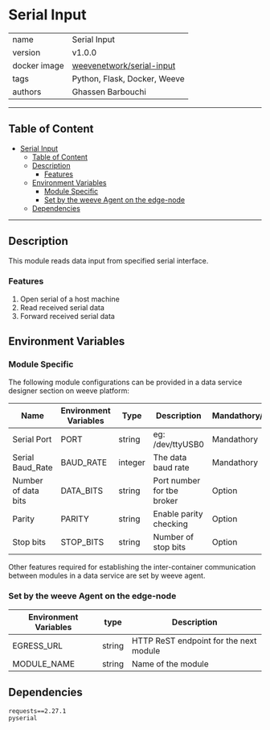 # Serial Input


|              |                                                                                     |
| ------------ |-------------------------------------------------------------------------------------|
| name         | Serial Input                                                                      |
| version      | v1.0.0                                                                              |
| docker image | [weevenetwork/serial-input](https://hub.docker.com/r/weevenetwork/serial-input) |
| tags         | Python, Flask, Docker, Weeve                                                        |
| authors      | Ghassen Barbouchi                                                                   |

***
## Table of Content
- [Serial Input](#serial-input)
  - [Table of Content](#table-of-content)
  - [Description](#description)
    - [Features](#features)
  - [Environment Variables](#environment-variables)
    - [Module Specific](#module-specific)
    - [Set by the weeve Agent on the edge-node](#set-by-the-weeve-agent-on-the-edge-node)
  - [Dependencies](#dependencies)


***

## Description

This module reads data input from specified serial interface.

### Features
1. Open serial of a host machine
2. Read received serial data
3. Forward received serial data

## Environment Variables

### Module Specific
The following module configurations can be provided in a data service designer section on weeve platform:

| Name                | Environment Variables | Type    | Description               |Mandathory/Option|
|---------------------|-----------------------|---------|---------------------------|-----------------|
| Serial Port         | PORT                  | string  | eg: /dev/ttyUSB0          |   Mandathory    |
| Serial Baud_Rate    | BAUD_RATE             | integer | The data baud rate        |   Mandathory    |
| Number of data bits | DATA_BITS             | string  | Port number for tbe broker|    Option       |
| Parity              | PARITY                | string  | Enable parity checking    |    Option       |
| Stop bits           | STOP_BITS             | string  | Number of stop bits       |    Option       |

Other features required for establishing the inter-container communication between modules in a data service are set by weeve agent.

### Set by the weeve Agent on the edge-node

| Environment Variables | type   | Description                            |
|-----------------------| ------ | -------------------------------------- |
| EGRESS_URL            | string | HTTP ReST endpoint for the next module |
| MODULE_NAME           | string | Name of the module                     |


## Dependencies
```
requests==2.27.1
pyserial
```
